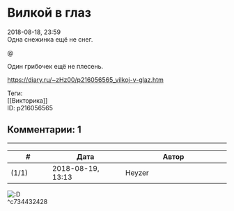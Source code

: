 Вилкой в глаз
=============

  
2018-08-18, 23:59  
 Одна снежинка ещё не снег.   
   
 @   
   
 Один грибочек ещё не плесень.   
  
<https://diary.ru/~zHz00/p216056565_vilkoj-v-glaz.htm>  
  
Теги:  
[[Викторика]]  
ID: p216056565  


Комментарии: 1
--------------

  


---



|         #         |              Дата              |                     Автор                     |           ID           |
| --- | --- | --- | --- |
| (1/1) | 2018-08-19, 13:13 | Heyzer | c734432428 |

  
 ![:D](http://static.diary.ru/picture/1131.gif)   
 ^c734432428